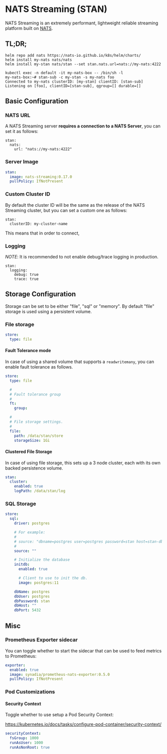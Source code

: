 # NATS Streaming (STAN)

NATS Streaming is an extremely performant, lightweight reliable streaming platform built on [NATS](https://nats.io).

## TL;DR;

```console
helm repo add nats https://nats-io.github.io/k8s/helm/charts/
helm install my-nats nats/nats
helm install my-stan nats/stan --set stan.nats.url=nats://my-nats:4222

kubectl exec -n default -it my-nats-box -- /bin/sh -l
my-nats-box:~# stan-sub -c my-stan -s my-nats foo
Connected to my-nats clusterID: [my-stan] clientID: [stan-sub]
Listening on [foo], clientID=[stan-sub], qgroup=[] durable=[]
```

## Basic Configuration

### NATS URL

A NATS Streaming server **requires a connection to a NATS Server**, you
can set it as follows:

```
stan:
  nats:
    url: "nats://my-nats:4222"
```

### Server Image

```yaml
stan:
  image: nats-streaming:0.17.0
  pullPolicy: IfNotPresent
```

### Custom Cluster ID

By default the cluster ID will be the same as the release of the
NATS Streaming cluster, but you can set a custom one as follows:

```console
stan:
  clusterID: my-cluster-name
```

This means that in order to connect, 

### Logging

*NOTE*: It is recommended to not enable debug/trace logging in production.

```console
stan:
  logging:
    debug: true
    trace: true
```



## Storage Configuration

Storage can be set to be either "file", "sql" or "memory".  By
default "file" storage is used using a persistent volume.

### File storage

```yaml
store:
  type: file 
```

#### Fault Tolerance mode

In case of using a shared volume that supports a `readwritemany`,
you can enable fault tolerance as follows.

```yaml
store:
  type: file

  # 
  # Fault tolerance group
  # 
  ft:
    group: 

  # 
  # File storage settings.
  # 
  file:
    path: /data/stan/store
    storageSize: 1Gi
```

#### Clustered File Storage

In case of using file storage, this sets up a 3 node cluster,
each with its own backed persistence volume.

```yaml
stan:
  cluster:
    enabled: true
    logPath: /data/stan/log
```

### SQL Storage

```yaml
store:
  sql:
    driver: postgres

    # For example:
    # 
    # source: "dbname=postgres user=postgres password=stan host=stan-db sslmode=disable"
    # 
    source: ""

    # Initialize the database
    initdb:
      enabled: true

      # Client to use to init the db.
      image: postgres:11

    dbName: postgres
    dbUser: postgres
    dbPassword: stan
    dbHost: ""
    dbPort: 5432
```

## Misc

### Prometheus Exporter sidecar 

You can toggle whether to start the sidecar that can be used to feed metrics to Prometheus:

```yaml
exporter:
  enabled: true
  image: synadia/prometheus-nats-exporter:0.5.0
  pullPolicy: IfNotPresent
```

### Pod Customizations

#### Security Context

Toggle whether to use setup a Pod Security Context:

https://kubernetes.io/docs/tasks/configure-pod-container/security-context/

```yaml
securityContext:
  fsGroup: 1000
  runAsUser: 1000
  runAsNonRoot: true       
```
